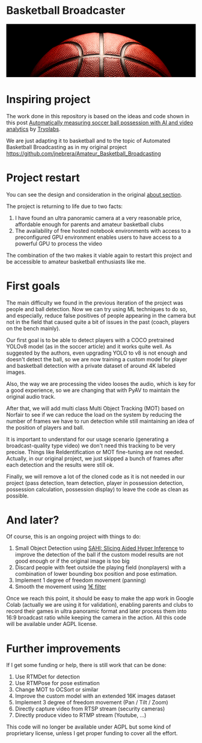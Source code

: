# Basketball Broadcaster

![](./images/Title.jpg "Cover")

# Inspiring project

The work done in this repository is based on the ideas and code shown in this post [Automatically measuring soccer ball possession with AI and video analytics](https://tryolabs.com/blog/2022/10/17/measuring-soccer-ball-possession-ai-video-analytics) by [Tryolabs](https://tryolabs.com).

We are just adapting it to basketball and to the topic of Automated Basketball Broadcasting as in my original project https://github.com/jnebrera/Amateur_Basketball_Broadcasting

# Project restart

You can see the design and consideration in the original [about section](https://github.com/jnebrera/Amateur_Basketball_Broadcasting/blob/main/about.md).

The project is returning to life due to two facts:

1. I have found an ultra panoramic camera at a very reasonable price, affordable enough for parents and amateur basketball clubs
2. The availability of free hosted notebook environments with access to a preconfigured GPU environment enables users to have access to a powerful GPU to process the video

The combination of the two makes it viable again to restart this project and be accessible to amateur basketball enthusiasts like me.

# First goals

The main difficulty we found in the previous iteration of the project was people and ball detection. Now we can try using ML techniques to do so, and especially, reduce false positives of people appearing in the camera but not in the field that caused quite a bit of issues in the past (coach, players on the bench mainly).

Our first goal is to be able to detect players with a COCO pretrained YOLOv8 model (as in the soccer article) and it works quite well. As suggested by the authors, even upgrading YOLO to v8 is not enough and doesn't detect the ball, so we are now training a custom model for player and basketball detection with a private dataset of around 4K labeled images.

Also, the way we are processing the video looses the audio, which is key for a good experience, so we are changing that with PyAV to maintain the original audio track.

After that, we will add multi class Multi Object Tracking (MOT) based on Norfair to see if we can reduce the load on the system by reducing the number of frames we have to run detection while still maintaining an idea of the position of players and ball. 

It is important to understand for our usage scenario (generating a broadcast-quality type video) we don't need this tracking to be very precise. Things like ReIdentification or MOT fine-tuning are not needed. Actually, in our original project, we just skipped a bunch of frames after each detection and the results were still ok.

Finally, we will remove a lot of the cloned code as it is not needed in our project (pass detection, team detection, player in possession detection, possession calculation, possession display) to leave the code as clean as possible.

# And later?

Of course, this is an ongoing project with things to do:

1. Small Object Detection using [SAHI: Slicing Aided Hyper Inference](https://github.com/obss/sahi) to improve the detection of the ball if the custom model results are not good enough or if the original image is too big
2. Discard people with feet outside the playing field (nonplayers) with a combination of lower bounding box position and pose estimation.
3. Implement 1 degree of freedom movement (panning)
4. Smooth the movement using [1€ filter](https://jaantollander.com/post/noise-filtering-using-one-euro-filter/)

Once we reach this point, it should be easy to make the app work in Google Colab (actually we are using it for validation), enabling parents and clubs to record their games in ultra panoramic format and later process them into 16:9 broadcast ratio while keeping the camera in the action. All this code will be available under AGPL license.

# Further improvements

If I get some funding or help, there is still work that can be done:

1. Use RTMDet for detection
2. Use RTMPose for pose estimation
3. Change MOT to OCSort or similar
4. Improve the custom model with an extended 16K images dataset
5. Implement 3 degree of freedom movement (Pan / Tilt / Zoom)
6. Directly capture video from RTSP stream (security cameras)
7. Directly produce video to RTMP stream (Youtube, ...)

This code will no longer be available under AGPL but some kind of proprietary license, unless I get proper funding to cover all the effort.
